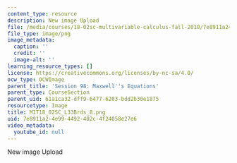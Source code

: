 ```yaml
---
content_type: resource
description: New image Upload
file: /media/courses/18-02sc-multivariable-calculus-fall-2010/7e8911a24e994492402c4f24058e27e6_MIT18_02SC_L33Brds_8.png
file_type: image/png
image_metadata:
  caption: ''
  credit: ''
  image-alt: ''
learning_resource_types: []
license: https://creativecommons.org/licenses/by-nc-sa/4.0/
ocw_type: OCWImage
parent_title: 'Session 98: Maxwell''s Equations'
parent_type: CourseSection
parent_uid: 61a1ca32-dff9-6477-6203-bdd2b30e1875
resourcetype: Image
title: MIT18_02SC_L33Brds_8.png
uid: 7e8911a2-4e99-4492-402c-4f24058e27e6
video_metadata:
  youtube_id: null
---
```

New image Upload